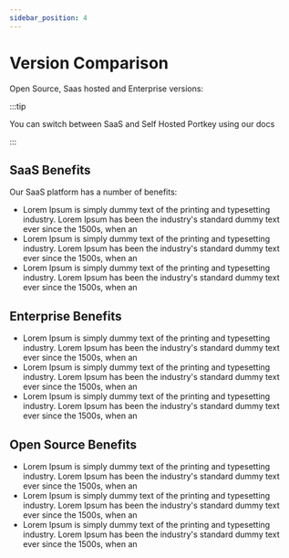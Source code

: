 ```yaml
---
sidebar_position: 4
---
```


# Version Comparison

Open Source, Saas hosted and Enterprise versions:

:::tip

You can switch between SaaS and Self Hosted Portkey using our docs

:::

## SaaS Benefits

Our SaaS platform has a number of benefits:

- Lorem Ipsum is simply dummy text of the printing and typesetting industry. Lorem Ipsum has been the industry's standard dummy text ever since the 1500s, when an 
- Lorem Ipsum is simply dummy text of the printing and typesetting industry. Lorem Ipsum has been the industry's standard dummy text ever since the 1500s, when an 
- Lorem Ipsum is simply dummy text of the printing and typesetting industry. Lorem Ipsum has been the industry's standard dummy text ever since the 1500s, when an 


## Enterprise Benefits

- Lorem Ipsum is simply dummy text of the printing and typesetting industry. Lorem Ipsum has been the industry's standard dummy text ever since the 1500s, when an 
- Lorem Ipsum is simply dummy text of the printing and typesetting industry. Lorem Ipsum has been the industry's standard dummy text ever since the 1500s, when an 
- Lorem Ipsum is simply dummy text of the printing and typesetting industry. Lorem Ipsum has been the industry's standard dummy text ever since the 1500s, when an 



## Open Source Benefits

- Lorem Ipsum is simply dummy text of the printing and typesetting industry. Lorem Ipsum has been the industry's standard dummy text ever since the 1500s, when an 
- Lorem Ipsum is simply dummy text of the printing and typesetting industry. Lorem Ipsum has been the industry's standard dummy text ever since the 1500s, when an 
- Lorem Ipsum is simply dummy text of the printing and typesetting industry. Lorem Ipsum has been the industry's standard dummy text ever since the 1500s, when an 


